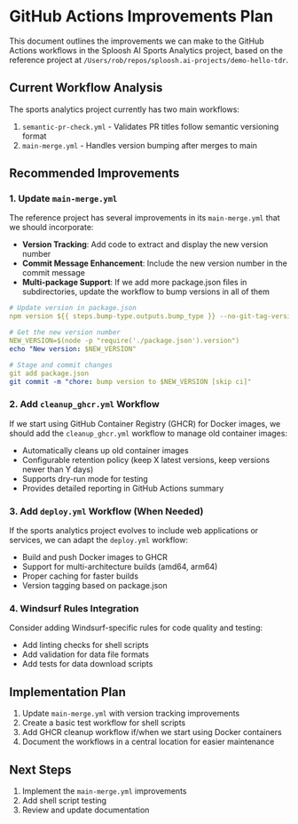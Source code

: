 # GitHub Actions Improvements Plan

This document outlines the improvements we can make to the GitHub Actions workflows in the Sploosh AI Sports Analytics project, based on the reference project at `/Users/rob/repos/sploosh.ai-projects/demo-hello-tdr`.

## Current Workflow Analysis

The sports analytics project currently has two main workflows:

1. `semantic-pr-check.yml` - Validates PR titles follow semantic versioning format
2. `main-merge.yml` - Handles version bumping after merges to main

## Recommended Improvements

### 1. Update `main-merge.yml`

The reference project has several improvements in its `main-merge.yml` that we should incorporate:

- **Version Tracking**: Add code to extract and display the new version number
- **Commit Message Enhancement**: Include the new version number in the commit message
- **Multi-package Support**: If we add more package.json files in subdirectories, update the workflow to bump versions in all of them

```yaml
# Update version in package.json
npm version ${{ steps.bump-type.outputs.bump_type }} --no-git-tag-version

# Get the new version number
NEW_VERSION=$(node -p "require('./package.json').version")
echo "New version: $NEW_VERSION"

# Stage and commit changes
git add package.json
git commit -m "chore: bump version to $NEW_VERSION [skip ci]"
```

### 2. Add `cleanup_ghcr.yml` Workflow

If we start using GitHub Container Registry (GHCR) for Docker images, we should add the `cleanup_ghcr.yml` workflow to manage old container images:

- Automatically cleans up old container images
- Configurable retention policy (keep X latest versions, keep versions newer than Y days)
- Supports dry-run mode for testing
- Provides detailed reporting in GitHub Actions summary

### 3. Add `deploy.yml` Workflow (When Needed)

If the sports analytics project evolves to include web applications or services, we can adapt the `deploy.yml` workflow:

- Build and push Docker images to GHCR
- Support for multi-architecture builds (amd64, arm64)
- Proper caching for faster builds
- Version tagging based on package.json

### 4. Windsurf Rules Integration

Consider adding Windsurf-specific rules for code quality and testing:

- Add linting checks for shell scripts
- Add validation for data file formats
- Add tests for data download scripts

## Implementation Plan

1. Update `main-merge.yml` with version tracking improvements
2. Create a basic test workflow for shell scripts
3. Add GHCR cleanup workflow if/when we start using Docker containers
4. Document the workflows in a central location for easier maintenance

## Next Steps

1. Implement the `main-merge.yml` improvements
2. Add shell script testing
3. Review and update documentation
